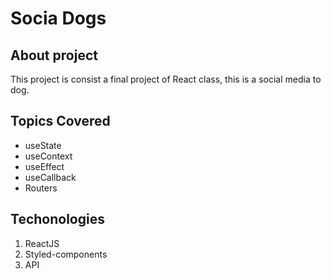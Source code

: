 # Socia Dogs

## About project

This project is consist a final project of React class, this is a social media to dog.

## Topics Covered

-  useState
-  useContext
-  useEffect
-  useCallback
-  Routers

## Techonologies

1. ReactJS
2. Styled-components
3. API
